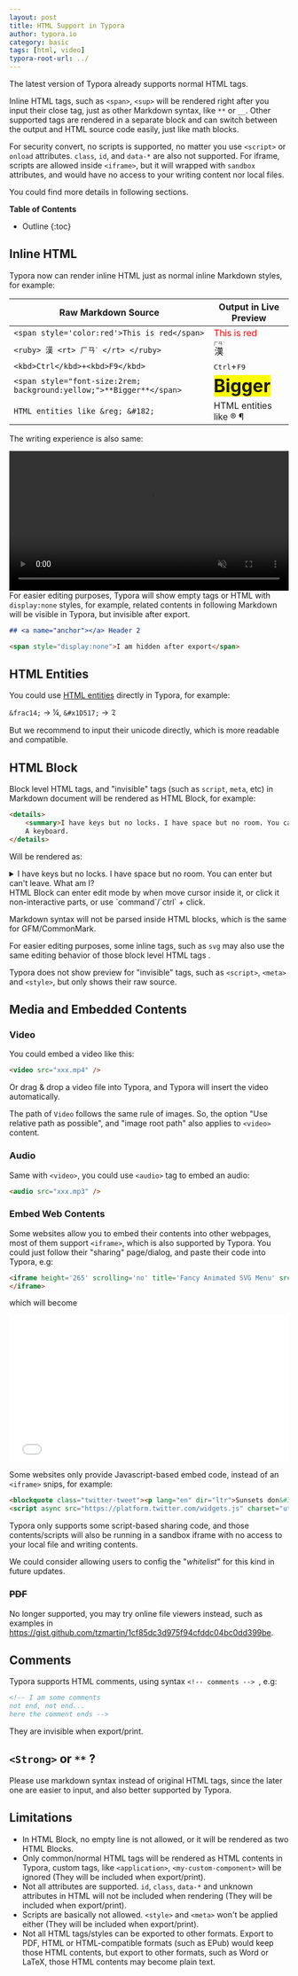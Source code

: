 ```yaml
---
layout: post
title: HTML Support in Typora
author: typora.io
category: basic
tags: [html, video]
typora-root-url: ../
---
```


The latest version of Typora already supports normal HTML tags. 

Inline HTML tags, such as `<span>`, `<sup>` will be rendered right after you input their close tag, just as other Markdown syntax, like `**` or `__`. Other supported tags are rendered in a separate block and can switch between the output and HTML source code easily, just like math blocks.

For security convert, no scripts is supported, no matter you use `<script>` or `onload` attributes. `class`, `id`, and `data-*` are also not supported. For iframe, scripts are allowed inside `<iframe>`, but it will wrapped with `sandbox` attributes, and would have no access to your writing content nor local files.

You could find more details in following sections.

**Table of Contents**

* Outline
{:toc}
## Inline HTML

Typora now can render inline HTML just as normal inline Markdown styles, for example: 

| Raw Markdown Source                                          | Output in Live Preview                                       |
| ------------------------------------------------------------ | ------------------------------------------------------------ |
| `<span style='color:red'>This is red</span>`                 | <span style='color:red'>This is red</span>                   |
| `<ruby> 漢 <rt> ㄏㄢˋ </rt> </ruby>`                         | <ruby> 漢 <rt> ㄏㄢˋ </rt> </ruby>                           |
| `<kbd>Ctrl</kbd>+<kbd>F9</kbd>`                              | <kbd>Ctrl</kbd>+<kbd>F9</kbd>                                |
| `<span style="font-size:2rem; background:yellow;">**Bigger**</span>` | <span style="font-size:2rem; background:yellow;">**Bigger**</span> |
| `HTML entities like &reg; &#182;`                            | HTML entities like &reg; &#182;                              |

The writing experience is also same:

<video src="/media/html/inline HTML.mp4" style="width:100%;height:auto;" autoplay loop preload muted></video>
For easier editing purposes, Typora will show empty tags or HTML with `display:none` styles, for example, related contents in following Markdown will be visible in Typora, but invisible after export.

```markdown
## <a name="anchor"></a> Header 2

<span style="display:none">I am hidden after export</span>
```

## HTML Entities

You could use [HTML entities](https://www.w3schools.com/html/html_entities.asp) directly in Typora, for example:

`&frac14;` → &frac14;, `&#x1D517;` → &#x1D517; 

But we recommend to input their unicode directly, which is more readable and compatible. 

## HTML Block

Block level HTML tags, and "invisible" tags (such as `script`, `meta`, etc)  in Markdown document will be rendered as HTML Block, for example:

```html
<details>
    <summary>I have keys but no locks. I have space but no room. You can enter but can't leave. What am I?</summary>
    A keyboard.
</details>
```

Will be rendered as:

<details>
    <summary>I have keys but no locks. I have space but no room. You can enter but can't leave. What am I?</summary>
    A keyboard.
</details>
HTML Block can enter edit mode by when move cursor inside it, or click it non-interactive parts, or use `command`/`ctrl` + click.

Markdown syntax will not be parsed inside HTML blocks, which is the same for GFM/CommonMark.

For easier editing purposes, some inline tags, such as `svg` may also use the same editing behavior of those block level HTML tags .

Typora does not show preview for "invisible" tags, such as `<script>`, `<meta>` and `<style>`, but only shows their raw source.

## Media and Embedded Contents

### Video

You could embed a video like this:

```Markdown
<video src="xxx.mp4" />
```

Or drag & drop a video file into Typora, and Typora will insert the video automatically.

The path of `Video` follows the same rule of images. So, the option "Use relative path as possible", and "image root path" also applies to `<video>` content.

### Audio

Same with `<video>`, you could use `<audio>` tag to embed an audio:

```markdown
<audio src="xxx.mp3" />
```

### Embed Web Contents

Some websites allow you to embed their contents into other webpages, most of them support `<iframe>`, which is also supported by Typora. You could just follow their "sharing" page/dialog, and paste their code into Typora, e.g:

```markdown
<iframe height='265' scrolling='no' title='Fancy Animated SVG Menu' src='//codepen.io/jeangontijo/embed/OxVywj/?height=265&theme-id=0&default-tab=css,result&embed-version=2' frameborder='no' allowtransparency='true' allowfullscreen='true' style='width: 100%;'>See the Pen <a href='https://codepen.io/jeangontijo/pen/OxVywj/'>Fancy Animated SVG Menu</a> by Jean Gontijo (<a href='https://codepen.io/jeangontijo'>@jeangontijo</a>) on <a href='https://codepen.io'>CodePen</a>.
</iframe>
```

which will become

<iframe height='265' scrolling='no' title='Fancy Animated SVG Menu' src='//codepen.io/jeangontijo/embed/OxVywj/?height=265&theme-id=0&default-tab=css,result&embed-version=2' frameborder='no' allowtransparency='true' allowfullscreen='true' style='width: 100%;'>See the Pen <a href='https://codepen.io/jeangontijo/pen/OxVywj/'>Fancy Animated SVG Menu</a> by Jean Gontijo (<a href='https://codepen.io/jeangontijo'>@jeangontijo</a>) on <a href='https://codepen.io'>CodePen</a>.
</iframe>

Some websites only provide Javascript-based embed code, instead of an `<iframe>` snips, for example:

```markdown
<blockquote class="twitter-tweet"><p lang="en" dir="ltr">Sunsets don&#39;t get much better than this one over <a href="https://twitter.com/GrandTetonNPS?ref_src=twsrc%5Etfw">@GrandTetonNPS</a>. <a href="https://twitter.com/hashtag/nature?src=hash&amp;ref_src=twsrc%5Etfw">#nature</a> <a href="https://twitter.com/hashtag/sunset?src=hash&amp;ref_src=twsrc%5Etfw">#sunset</a> <a href="http://t.co/YuKy2rcjyU">pic.twitter.com/YuKy2rcjyU</a></p>&mdash; US Department of the Interior (@Interior) <a href="https://twitter.com/Interior/status/463440424141459456?ref_src=twsrc%5Etfw">May 5, 2014</a></blockquote>
<script async src="https://platform.twitter.com/widgets.js" charset="utf-8"></script>
```

Typora only supports some script-based sharing code, and those contents/scripts will also be running in a sandbox iframe with no access to your local file and writing contents.

We could consider allowing users to config the "*whitelist*" for this kind in future updates.

### <del>PDF</del>

No longer supported, you may try online file viewers instead, such as examples in https://gist.github.com/tzmartin/1cf85dc3d975f94cfddc04bc0dd399be.

## Comments

Typora supports HTML comments, using syntax `<!-- comments --> `, e.g:

```markdown
<!-- I am some comments
not end, not end...
here the comment ends -->
```

They are invisible when export/print.

## `<Strong>` or `**` ?

Please use markdown syntax instead of original HTML tags, since the later one are easier to input, and also better supported by Typora. 

## Limitations

- In HTML Block, no empty line is not allowed, or it will be rendered as two HTML Blocks.
- Only common/normal HTML tags will be rendered as HTML contents in Typora, custom tags, like `<application>`, `<my-custom-component>` will be ignored (They will be included when export/print).
- Not all attributes are supported. `id`, `class`, `data-*` and unknown attributes in HTML will not be included when rendering (They will be included when export/print).
- Scripts are basically not allowed. `<style>` and `<meta>` won't be applied either (They will be included when export/print).
- Not all HTML tags/styles can be exported to other formats. Export to PDF, HTML or HTML-compatible formats (such as EPub) would keep those HTML contents, but export to other formats, such as Word or LaTeX, those HTML contents may become plain text.
